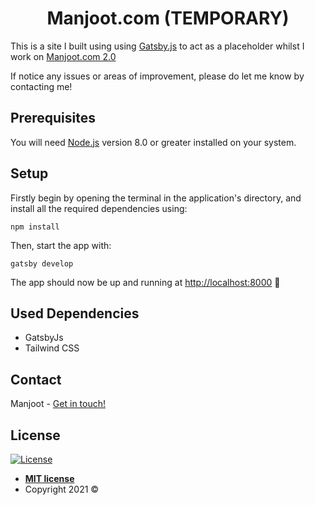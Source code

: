 <h1 align="center">
  Manjoot.com (TEMPORARY)
</h1>

This is a site I built using using [Gatsby.js](https://gatsbyjs.com/) to act as a placeholder whilst I work on [Manjoot.com 2.0](https://github.com/manjoot/manjoot-site)

If notice any issues or areas of improvement, please do let me know by contacting me!

## Prerequisites

You will need [Node.js](https://nodejs.org/) version 8.0 or greater installed on your system.

## Setup

Firstly begin by opening the terminal in the application's directory, and install all the required dependencies using:

```
npm install
```

Then, start the app with:

```
gatsby develop
```

The app should now be up and running at [http://localhost:8000](http://localhost:8000/) 🚀

## Used Dependencies

- GatsbyJs
- Tailwind CSS

## Contact

Manjoot - [Get in touch!](mailto:manjoot@hotmail.com)

## License

[![License](https://camo.githubusercontent.com/e754645b75702ffcc623fb15d15bd88c0d988ee8a304791fc009ce45268faed6/687474703a2f2f696d672e736869656c64732e696f2f3a6c6963656e73652d6d69742d626c75652e7376673f7374796c653d666c61742d737175617265)](http://badges.mit-license.org/)

- **[MIT license](http://opensource.org/licenses/mit-license.php)**
- Copyright 2021 ©
